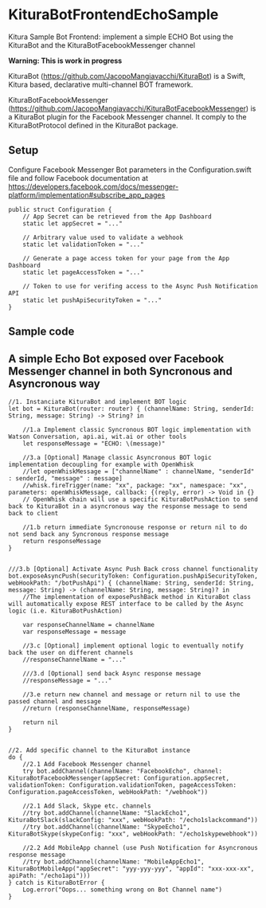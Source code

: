 # KituraBotFrontendEchoSample
Kitura Sample Bot Frontend: implement a simple ECHO Bot using the KituraBot and the KituraBotFacebookMessenger channel

**Warning: This is work in progress**

KituraBot (https://github.com/JacopoMangiavacchi/KituraBot) is a Swift, Kitura based, declarative multi-channel BOT framework.

KituraBotFacebookMessenger (https://github.com/JacopoMangiavacchi/KituraBotFacebookMessenger) is a KituraBot plugin for the Facebook Messenger channel.  It comply to the KituraBotProtocol defined in the KituraBot package.


## Setup

Configure Facebook Messenger Bot parameters in the Configuration.swift file and follow Facebook documentation at https://developers.facebook.com/docs/messenger-platform/implementation#subscribe_app_pages

    public struct Configuration {
        // App Secret can be retrieved from the App Dashboard
        static let appSecret = "..."

        // Arbitrary value used to validate a webhook
        static let validationToken = "..."

        // Generate a page access token for your page from the App Dashboard
        static let pageAccessToken = "..."
        
        // Token to use for verifing access to the Async Push Notification API
        static let pushApiSecurityToken = "..."
    }


## Sample code
## A simple Echo Bot exposed over Facebook Messenger channel in both Syncronous and Asyncronous way

    //1. Instanciate KituraBot and implement BOT logic
    let bot = KituraBot(router: router) { (channelName: String, senderId: String, message: String) -> String? in
        
        //1.a Implement classic Syncronous BOT logic implementation with Watson Conversation, api.ai, wit.ai or other tools
        let responseMessage = "ECHO: \(message)"
        
        //3.a [Optional] Manage classic Asyncronous BOT logic implementation decoupling for example with OpenWhisk
        //let openWhiskMessage = ["channelName" : channelName, "senderId" : senderId, "message" : message]
        //whisk.fireTrigger(name: "xx", package: "xx", namespace: "xx", parameters: openWhiskMessage, callback: {(reply, error) -> Void in {}
        // OpenWhisk chain will use a specific KituraBotPushAction to send back to KituraBot in a asyncronous way the response message to send back to client
        
        //1.b return immediate Syncronouse response or return nil to do not send back any Syncronous response message
        return responseMessage
    }
            
            
    ///3.b [Optional] Activate Async Push Back cross channel functionality
    bot.exposeAsyncPush(securityToken: Configuration.pushApiSecurityToken, webHookPath: "/botPushApi") { (channelName: String, senderId: String, message: String) -> (channelName: String, message: String)? in
        //The implementation of exposePushBack method in KituraBot class will automatically expose REST interface to be called by the Async logic (i.e. KituraBotPushAction)
        
        var responseChannelName = channelName
        var responseMessage = message
        
        //3.c [Optional] implement optional logic to eventually notify back the user on different channels
        //responseChannelName = "..."
        
        ///3.d [Optional] send back Async response message
        //responseMessage = "..."
        
        //3.e return new channel and message or return nil to use the passed channel and message
        //return (responseChannelName, responseMessage)
        
        return nil
    }


    //2. Add specific channel to the KituraBot instance
    do {
        //2.1 Add Facebook Messenger channel
        try bot.addChannel(channelName: "FacebookEcho", channel: KituraBotFacebookMessenger(appSecret: Configuration.appSecret, validationToken: Configuration.validationToken, pageAccessToken: Configuration.pageAccessToken, webHookPath: "/webhook"))
        
        //2.1 Add Slack, Skype etc. channels
        //try bot.addChannel(channelName: "SlackEcho1", KituraBotSlack(slackConfig: "xxx", webHookPath: "/echo1slackcommand"))
        //try bot.addChannel(channelName: "SkypeEcho1", KituraBotSkype(skypeConfig: "xxx", webHookPath: "/echo1skypewebhook"))
        
        //2.2 Add MobileApp channel (use Push Notification for Asyncronous response message
        //try bot.addChannel(channelName: "MobileAppEcho1", KituraBotMobileApp("appSecret": "yyy-yyy-yyy", "appId": "xxx-xxx-xx", apiPath: "/echo1api")))
    } catch is KituraBotError {
        Log.error("Oops... something wrong on Bot Channel name")
    }





